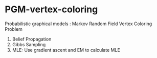 # PGM-vertex-coloring

Probabilistic graphical models : Markov Random Field Vertex Coloring Problem

1. Belief Propagation
2. Gibbs Sampling
3. MLE: Use gradient ascent and EM to calculate MLE
